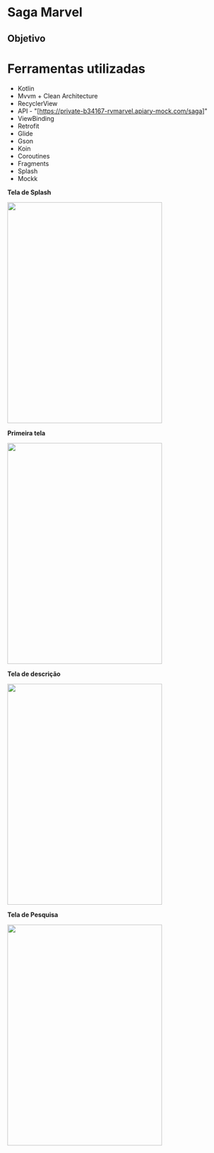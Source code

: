 # Saga Marvel 

## Objetivo

# Ferramentas utilizadas
* Kotlin
* Mvvm + Clean Architecture
* RecyclerView
* API - "[https://private-b34167-rvmarvel.apiary-mock.com/saga]"
* ViewBinding
* Retrofit
* Glide
* Gson
* Koin
* Coroutines
* Fragments
* Splash
* Mockk 

<b> Tela de Splash</b>

<img src= "https://github.com/user-attachments/assets/b74bed12-7eb5-48d8-8749-cbc3a8d59d4c" width = "350" height="500"/>

<b> Primeira tela </b>

<img src= "https://github.com/user-attachments/assets/e8f3d94e-0a08-4816-8018-7baac4998374"  width = "350" height="500"/>

<b> Tela de descrição</b>

<img src= "https://github.com/user-attachments/assets/eadc58df-2316-47a0-9c77-4c907f2f0808" width = "350" height="500"/>

<b> Tela de Pesquisa</b>

<img src= "https://github.com/user-attachments/assets/9f5a19e3-106c-4b42-b133-18bcc6517974" width = "350" height="500"/>
